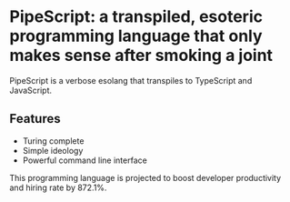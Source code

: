 # PipeScript: a transpiled, esoteric programming language that only makes sense after smoking a joint

PipeScript is a verbose esolang that transpiles to TypeScript and JavaScript.

## Features
- Turing complete
- Simple ideology
- Powerful command line interface

This programming language is projected to boost developer productivity and hiring rate by 872.1%.